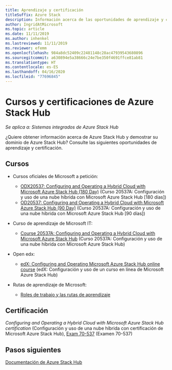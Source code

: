 ```yaml
---
title: Aprendizaje y certificación
titleSuffix: Azure Stack
description: Información acerca de las oportunidades de aprendizaje y certificación de Azure Stack Hub.
author: IngridAtMicrosoft
ms.topic: article
ms.date: 11/11/2019
ms.author: inhenkel
ms.lastreviewed: 11/11/2019
ms.reviewer: efemm
ms.openlocfilehash: 984a8dc52409c22481148c28ac47939543680896
ms.sourcegitcommit: a630894e5a38666c24e7be350f4691ffce81ab81
ms.translationtype: HT
ms.contentlocale: es-ES
ms.lasthandoff: 04/16/2020
ms.locfileid: "77696845"
---
```

# <a name="azure-stack-hub-training-and-certification"></a>Cursos y certificaciones de Azure Stack Hub

*Se aplica a: Sistemas integrados de Azure Stack Hub*

¿Quiere obtener información acerca de Azure Stack Hub y demostrar su dominio de Azure Stack Hub? Consulte las siguientes oportunidades de aprendizaje y certificación.

## <a name="training"></a>Cursos

- Cursos oficiales de Microsoft a petición:
   - [ODX20537: Configuring and Operating a Hybrid Cloud with Microsoft Azure Stack Hub (180 Day)](https://www.microsoft.com/learning/course.aspx?cid=ODX20537) (Curso 20537A: Configuración y uso de una nube híbrida con Microsoft Azure Stack Hub [180 días])
   - [OD20537: Configuring and Operating a Hybrid Cloud with Microsoft Azure Stack Hub (90 Day)](https://www.microsoft.com/learning/course.aspx?cid=OD20537) (Curso 20537A: Configuración y uso de una nube híbrida con Microsoft Azure Stack Hub [90 días])

- Curso de aprendizaje de Microsoft IT:
   - [Course 20537A: Configuring and Operating a Hybrid Cloud with Microsoft Azure Stack Hub](https://aka.ms/azsmoc) (Curso 20537A: Configuración y uso de una nube híbrida con Microsoft Azure Stack Hub)

- Open edx:
   - [edX: Configuring and Operating Microsoft Azure Stack Hub online course](https://aka.ms/AzureStackMOOC) (edX: Configuración y uso de un curso en línea de Microsoft Azure Stack Hub)
   
- Rutas de aprendizaje de Microsoft:
   - [Roles de trabajo y las rutas de aprendizaje](https://azure.microsoft.com/training/learning-paths/)

## <a name="certification"></a>Certificación

*Configuring and Operating a Hybrid Cloud with Microsoft Azure Stack Hub certification* (Configuración y uso de una nube híbrida con certificación de Microsoft Azure Stack Hub), [Exam 70-537](https://www.microsoft.com/learning/exam-70-537.aspx) (Examen 70-537)

## <a name="next-steps"></a>Pasos siguientes

[Documentación de Azure Stack Hub](/azure-stack/operator)
